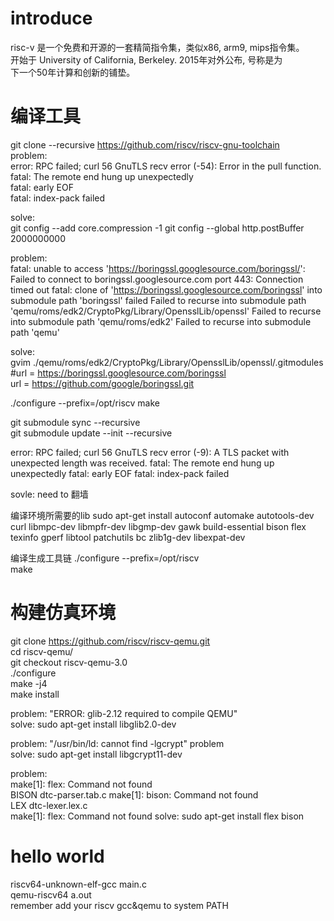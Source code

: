 # introduce
risc-v 是一个免费和开源的一套精简指令集，类似x86, arm9, mips指令集。  
开始于 University of California, Berkeley. 2015年对外公布, 号称是为  
下一个50年计算和创新的铺垫。

# 编译工具
git clone --recursive https://github.com/riscv/riscv-gnu-toolchain  
problem:  
error: RPC failed; curl 56 GnuTLS recv error (-54): Error in the pull function.  
fatal: The remote end hung up unexpectedly  
fatal: early EOF  
fatal: index-pack failed  

solve:  
git config --add core.compression -1
git config --global http.postBuffer 2000000000

problem:  
fatal: unable to access 'https://boringssl.googlesource.com/boringssl/': Failed to connect to boringssl.googlesource.com port 443: Connection timed out
fatal: clone of 'https://boringssl.googlesource.com/boringssl' into submodule path 'boringssl' failed
Failed to recurse into submodule path 'qemu/roms/edk2/CryptoPkg/Library/OpensslLib/openssl'
Failed to recurse into submodule path 'qemu/roms/edk2'
Failed to recurse into submodule path 'qemu'  

solve:    
gvim ./qemu/roms/edk2/CryptoPkg/Library/OpensslLib/openssl/.gitmodules
#url = https://boringssl.googlesource.com/boringssl  
url =  https://github.com/google/boringssl.git  

./configure --prefix=/opt/riscv
make

git submodule sync --recursive  
git submodule update --init --recursive  

error: RPC failed; curl 56 GnuTLS recv error (-9): A TLS packet with unexpected length was received.
fatal: The remote end hung up unexpectedly
fatal: early EOF
fatal: index-pack failed

sovle: need to 翻墙

编译环境所需要的lib
sudo apt-get install autoconf automake autotools-dev curl libmpc-dev libmpfr-dev libgmp-dev gawk build-essential bison flex texinfo gperf libtool patchutils bc zlib1g-dev libexpat-dev

编译生成工具链
./configure --prefix=/opt/riscv  
make  

# 构建仿真环境
git clone https://github.com/riscv/riscv-qemu.git  
cd riscv-qemu/  
git checkout riscv-qemu-3.0  
./configure  
make -j4  
make install  

problem: "ERROR: glib-2.12 required to compile QEMU"  
solve: sudo apt-get install libglib2.0-dev  

problem: "/usr/bin/ld: cannot find -lgcrypt" problem  
solve: sudo apt-get install libgcrypt11-dev  

problem:  
make[1]: flex: Command not found  
	 BISON dtc-parser.tab.c
make[1]: bison: Command not found  
	 LEX dtc-lexer.lex.c  
make[1]: flex: Command not found
solve: sudo apt-get install flex bison  

# hello world
riscv64-unknown-elf-gcc main.c  
qemu-riscv64 a.out  
remember add your riscv gcc&qemu to system PATH
